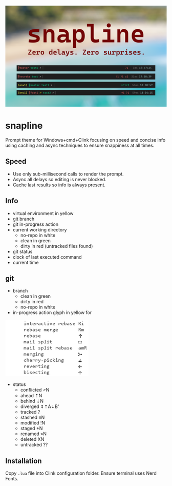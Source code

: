 ![](snapline_v1.png)

# snapline
Prompt theme for Windows+cmd+Clink focusing on speed and concise info using caching and async techniques to ensure snappiness at all times.

## Speed
  * Use only sub-millisecond calls to render the prompt.
  * Async all delays so editing is never blocked.
  * Cache last results so info is always present.
## Info
  * virtual environment in yellow
  * git branch
  * git in-progress action
  * current working directory
    * no-repo in white
    * clean in green
    * dirty in red (untracked files found)
  * git status
  * clock of last executed command
  * current time
## git
  * branch
    * clean in green
    * dirty in red
    * no-repo in white
  * in-progress action glyph in yellow for

![](snapline_legend.png)

  * status
    * conflicted 🗲N
    * ahead      ⇡N
    * behind     ⇣N
    * diverged   ⇕⇡A⇣B'
    * tracked    ?
    * stashed    ≡N
    * modified   !N
    * staged     +N
    * renamed    »N
    * deleted    XN
    * untracked  ??

## Installation

Copy ```.lua``` file into Clink configuration folder. Ensure terminal uses Nerd Fonts.
